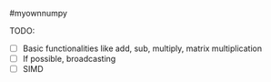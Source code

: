 #myownnumpy

TODO:

 * [ ]  Basic functionalities like add, sub, multiply, matrix multiplication
 * [ ]  If possible, broadcasting
 * [ ]  SIMD
